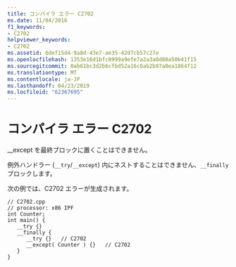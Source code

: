 ```yaml
---
title: コンパイラ エラー C2702
ms.date: 11/04/2016
f1_keywords:
- C2702
helpviewer_keywords:
- C2702
ms.assetid: 6def15d4-9a8d-43e7-ae35-42d7cb57c27e
ms.openlocfilehash: 1353e16d1bfc0999a9efe7a2a3a8d80a50b41f15
ms.sourcegitcommit: 0ab61bc3d2b6cfbd52a16c6ab2b97a8ea1864f12
ms.translationtype: MT
ms.contentlocale: ja-JP
ms.lasthandoff: 04/23/2019
ms.locfileid: "62367695"
---
```

# <a name="compiler-error-c2702"></a>コンパイラ エラー C2702

__except を最終ブロックに置くことはできません。

例外ハンドラー (`__try`/`__except`) 内にネストすることはできません、`__finally`ブロックします。

次の例では、C2702 エラーが生成されます。

```
// C2702.cpp
// processor: x86 IPF
int Counter;
int main() {
   __try {}
   __finally {
      __try {}   // C2702
      __except( Counter ) {}   // C2702
   }
}
```